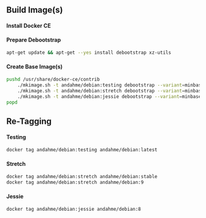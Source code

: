 ## Build Image(s)

#### Install Docker CE


#### Prepare Debootstrap
```bash
apt-get update && apt-get --yes install debootstrap xz-utils
```

#### Create Base Image(s)
```bash
pushd /usr/share/docker-ce/contrib
    ./mkimage.sh -t andahme/debian:testing debootstrap --variant=minbase testing
    ./mkimage.sh -t andahme/debian:stretch debootstrap --variant=minbase stretch
    ./mkimage.sh -t andahme/debian:jessie debootstrap --variant=minbase jessie
popd
```

## Re-Tagging

#### Testing
```bash
docker tag andahme/debian:testing andahme/debian:latest
```

#### Stretch
```bash
docker tag andahme/debian:stretch andahme/debian:stable
docker tag andahme/debian:stretch andahme/debian:9
```

#### Jessie
```bash
docker tag andahme/debian:jessie andahme/debian:8
```


